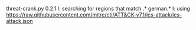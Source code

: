 threat-crank.py 0.2.1
I: searching for regions that match .* german.*
I: using https://raw.githubusercontent.com/mitre/cti/ATT&CK-v7.1/ics-attack/ics-attack.json
